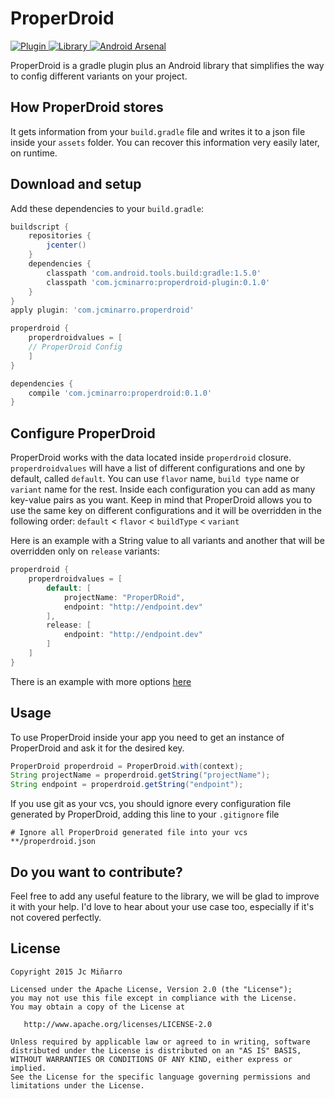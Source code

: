 ProperDroid
====
[ ![Plugin](https://api.bintray.com/packages/jcminarro/maven/properdroid-plugin/images/download.svg) ](https://bintray.com/jcminarro/maven/properdroid-plugin/_latestVersion)
[ ![Library](https://api.bintray.com/packages/jcminarro/maven/properdroid/images/download.svg) ](https://bintray.com/jcminarro/maven/properdroid/_latestVersion)
[![Android Arsenal](https://img.shields.io/badge/Android%20Arsenal-ProperDroid-brightgreen.svg?style=flat)](http://android-arsenal.com/details/1/3282)

ProperDroid is a gradle plugin plus an Android library that simplifies the way to config different variants on your project.

## How ProperDroid stores
It gets information from your `build.gradle` file and writes it to a json file inside your `assets` folder. You can recover this information very easily later, on runtime.

## Download and setup
Add these dependencies to your `build.gradle`:

```groovy
buildscript {
    repositories {
        jcenter()
    }
    dependencies {
        classpath 'com.android.tools.build:gradle:1.5.0'
        classpath 'com.jcminarro:properdroid-plugin:0.1.0'
    }
}
apply plugin: 'com.jcminarro.properdroid'

properdroid {
	properdroidvalues = [
	// ProperDroid Config
	]
}

dependencies {
    compile 'com.jcminarro:properdroid:0.1.0'
}
```

## Configure ProperDroid
ProperDroid works with the data located inside `properdroid` closure. `properdroidvalues` will have a list of different configurations and one by default, called `default`. You can use `flavor` name, `build type` name or `variant` name for the rest. Inside each configuration you can add as many key-value pairs as you want. Keep in mind that ProperDroid allows you to use the same key on different configurations and it will be overridden in the following order: `default` < `flavor` < `buildType` < `variant`

Here is an example with a String value to all variants and another that will be overridden only on `release` variants:

```groovy
properdroid {
	properdroidvalues = [
		default: [
			projectName: "ProperDRoid",
			endpoint: "http://endpoint.dev"
		],
		release: [
			endpoint: "http://endpoint.dev"
		]
	]
}
```

There is an example with more options [here](https://github.com/JcMinarro/ProperDroid/tree/master/properdroid-example)

## Usage
To use ProperDroid inside your app you need to get an instance of ProperDroid and ask it for the desired key.

```java
ProperDroid properdroid = ProperDroid.with(context);
String projectName = properdroid.getString("projectName");
String endpoint = properdroid.getString("endpoint");
``` 

If you use git as your vcs, you should ignore every configuration file generated by ProperDroid, adding this line to your `.gitignore` file
```
# Ignore all ProperDroid generated file into your vcs
**/properdroid.json
```

## Do you want to contribute?
Feel free to add any useful feature to the library, we will be glad to improve it with your help.
I'd love to hear about your use case too, especially if it's not covered perfectly.

License
-------

    Copyright 2015 Jc Miñarro

    Licensed under the Apache License, Version 2.0 (the "License");
    you may not use this file except in compliance with the License.
    You may obtain a copy of the License at

       http://www.apache.org/licenses/LICENSE-2.0

    Unless required by applicable law or agreed to in writing, software
    distributed under the License is distributed on an "AS IS" BASIS,
    WITHOUT WARRANTIES OR CONDITIONS OF ANY KIND, either express or implied.
    See the License for the specific language governing permissions and
    limitations under the License.